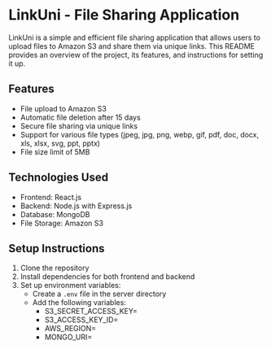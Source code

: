# LinkUni - File Sharing Application

LinkUni is a simple and efficient file sharing application that allows users to upload files to Amazon S3 and share them via unique links. This README provides an overview of the project, its features, and instructions for setting it up.

## Features

- File upload to Amazon S3
- Automatic file deletion after 15 days
- Secure file sharing via unique links
- Support for various file types (jpeg, jpg, png, webp, gif, pdf, doc, docx, xls, xlsx, svg, ppt, pptx)
- File size limit of 5MB

## Technologies Used

- Frontend: React.js
- Backend: Node.js with Express.js
- Database: MongoDB
- File Storage: Amazon S3

## Setup Instructions

1. Clone the repository
2. Install dependencies for both frontend and backend
3. Set up environment variables:
   - Create a `.env` file in the server directory
   - Add the following variables:
      - S3_SECRET_ACCESS_KEY=
      - S3_ACCESS_KEY_ID=
      - AWS_REGION=
      - MONGO_URI=
